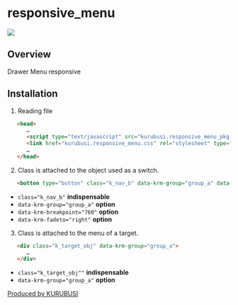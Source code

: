 # responsive_menu

![](http://kurubusi.net/wp-content/uploads/2014/10/kurubusi.responsive_menu_img1.jpg)

## Overview
Drawer Menu responsive

## Installation

1. Reading file
```html
   <head>
      …
      <script type="text/javascript" src="kurubusi.responsive_menu_pkg.js"></script>
      <link href="kurubusi.responsive_menu.css" rel="stylesheet" type="text/css">
      …
   </head>
```


2. Class is attached to the object used as a switch. 
```html
   <button type="button" class="k_nav_b" data-krm-group="group_a" data-krm-breakpoint="760" data-krm-fadeto="right">MENU</button>
```
* `class="k_nav_b"`        **indispensable**
* `data-krm-group="group_a"`        **option**
* `data-krm-breakpoint="760"`        **option**
* `data-krm-fadeto="right"`        **option**


3. Class is attached to the menu of a target. 
```html
   <div class="k_target_obj" data-krm-group="group_a">
      …
   </div>
```
* `class="k_target_obj""`        **indispensable**
* `data-krm-group="group_a"`        **option**  
  
  
  
  
[Produced by KURUBUSI](http://kurubusi.net/)
